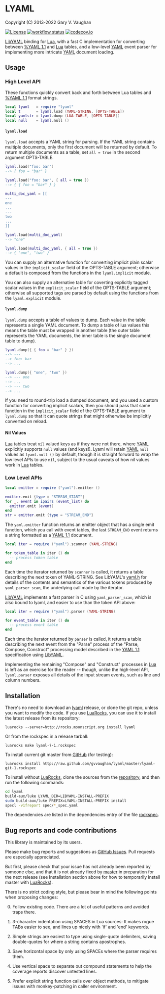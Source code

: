 LYAML
=====

Copyright (C) 2013-2022 Gary V. Vaughan

[![License](https://img.shields.io/:license-mit-blue.svg)](https://mit-license.org)
[![workflow status](https://github.com/gvvaughan/lyaml/actions/workflows/spec.yml/badge.svg?branch=master)](https://github.com/gvvaughan/lyaml/actions)
[![codecov.io](https://codecov.io/github/gvvaughan/lyaml/coverage.svg?branch=master)](https://codecov.io/github/gvvaughan/lyaml?branch=master)

[LibYAML] binding for [Lua], with a fast C implementation
for converting between [%YAML 1.1][yaml11] and [Lua] tables,
and a low-level [YAML] event parser for implementing more
intricate [YAML] document loading.

Usage
-----

### High Level API

These functions quickly convert back and forth between Lua tables
and [%YAML 1.1][yaml11] format strings.

```lua
local lyaml   = require "lyaml"
local t       = lyaml.load (YAML-STRING, [OPTS-TABLE])
local yamlstr = lyaml.dump (LUA-TABLE, [OPTS-TABLE])
local null    = lyaml.null ()
```

#### `lyaml.load`

`lyaml.load` accepts a YAML string for parsing. If the YAML string contains
multiple documents, only the first document will be returned by default. To
return multiple documents as a table, set `all = true` in the second
argument OPTS-TABLE.

```lua
lyaml.load("foo: bar")
--> { foo = "bar" }

lyaml.load("foo: bar", { all = true })
--> { { foo = "bar" } }

multi_doc_yaml = [[
---
one
...
---
two
...
]]

lyaml.load(multi_doc_yaml)
--> "one"

lyaml.load(multi_doc_yaml, { all = true })
--> { "one", "two" }
```

You can supply an alternative function for converting implicit plain
scalar values in the `implicit_scalar` field of the OPTS-TABLE argument;
otherwise a default is composed from the functions in the `lyaml.implicit`
module.

You can also supply an alternative table for coverting explicitly tagged
scalar values in the `explicit_scalar` field of the OPTS-TABLE argument;
otherwise all supported tags are parsed by default using the functions
from the `lyaml.explicit` module.

#### `lyaml.dump`

`lyaml.dump` accepts a table of values to dump. Each value in the table
represents a single YAML document. To dump a table of lua values this means
the table must be wrapped in another table (the outer table represents the
YAML documents, the inner table is the single document table to dump).

```lua
lyaml.dump({ { foo = "bar" } })
--> ---
--> foo: bar
--> ...

lyaml.dump({ "one", "two" })
--> --- one
--> ...
--> --- two
--> ...
```

If you need to round-trip load a dumped document, and you used a custom
function for converting implicit scalars, then you should pass that same
function in the `implicit_scalar` field of the OPTS-TABLE argument to
`lyaml.dump` so that it can quote strings that might otherwise be
implicitly converted on reload.

#### Nil Values

[Lua] tables treat `nil` valued keys as if they were not there,
where [YAML] explicitly supports `null` values (and keys!).  Lyaml
will retain [YAML] `null` values as `lyaml.null ()` by default,
though it is straight forward to wrap the low level APIs to use `nil`,
subject to the usual caveats of how nil values work in [Lua] tables.


### Low Level APIs

```lua
local emitter = require ("yaml").emitter ()

emitter.emit {type = "STREAM_START"}
for _, event in ipairs (event_list) do
  emitter.emit (event)
end
str = emitter.emit {type = "STREAM_END"}
```

The `yaml.emitter` function returns an emitter object that has a
single emit function, which you call with event tables, the last
`STREAM_END` event returns a string formatted as a [YAML 1.1][yaml11]
document.

```lua
local iter = require ("yaml").scanner (YAML-STRING)

for token_table in iter () do
  -- process token table
end
```

Each time the iterator returned by `scanner` is called, it returns
a table describing the next token of YAML-STRING.  See LibYAML's
[yaml.h] for details of the contents and semantics of the various
tokens produced by `yaml_parser_scan`, the underlying call made by
the iterator.

[LibYAML] implements a fast parser in C using `yaml_parser_scan`, which
is also bound to lyaml, and easier to use than the token API above:

```lua
local iter = require ("yaml").parser (YAML-STRING)

for event_table in iter () do
  -- process event table
end
```

Each time the iterator returned by `parser` is called, it returns
a table describing the next event from the "Parse" process of the
"Parse, Compose, Construct" processing model described in the
[YAML 1.1][yaml11] specification using [LibYAML].

Implementing the remaining "Compose" and "Construct" processes in
[Lua] is left as an exercise for the reader -- though, unlike the
high-level API, `lyaml.parser` exposes all details of the input
stream events, such as line and column numbers.


Installation
------------

There's no need to download an [lyaml] release, or clone the git repo,
unless you want to modify the code.  If you use [LuaRocks], you can
use it to install the latest release from its repository:

    luarocks --server=http://rocks.moonscript.org install lyaml

Or from the rockspec in a release tarball:

    luarocks make lyaml-?-1.rockspec

To install current git master from [GitHub][lyaml] (for testing):

    luarocks install http://raw.github.com/gvvaughan/lyaml/master/lyaml-git-1.rockspec

To install without [LuaRocks], clone the sources from the
[repository][lyaml], and then run the following commands:

```sh
cd lyaml
build-aux/luke LYAML_DIR=LIBYAML-INSTALL-PREFIX
sudo build-aux/luke PREFIX=LYAML-INSTALL-PREFIX install
specl -v1freport spec/*_spec.yaml
```

The dependencies are listed in the dependencies entry of the file
[rockspec][L15].


Bug reports and code contributions
----------------------------------

This library is maintained by its users.

Please make bug reports and suggestions as [GitHub Issues][issues].
Pull requests are especially appreciated.

But first, please check that your issue has not already been reported by
someone else, and that it is not already fixed by [master][lyaml] in
preparation for the next release (see  Installation section above for how
to temporarily install master with [LuaRocks][]).

There is no strict coding style, but please bear in mind the following
points when proposing changes:

0. Follow existing code. There are a lot of useful patterns and avoided
   traps there.

1. 3-character indentation using SPACES in Lua sources: It makes rogue
   TABs easier to see, and lines up nicely with 'if' and 'end' keywords.

2. Simple strings are easiest to type using single-quote delimiters,
   saving double-quotes for where a string contains apostrophes.

3. Save horizontal space by only using SPACEs where the parser requires
   them.

4. Use vertical space to separate out compound statements to help the
   coverage reports discover untested lines.

5. Prefer explicit string function calls over object methods, to mitigate
   issues with monkey-patching in caller environment.


[issues]:   http://github.com/gvvaughas/lyaml/issues
[libyaml]:  http://pyyaml.org/wiki/LibYAML
[lua]:      http://www.lua.org
[luarocks]: http://www.luarocks.org
[lyaml]:    http://github.com/gvvaughan/lyaml
[L15]:      http://github.com/gvvaughan/lyaml/blob/master/lyaml-git-1.rockspec#L15
[yaml.h]:   http://pyyaml.org/browser/libyaml/branches/stable/include/yaml.h
[yaml]:     http://yaml.org
[yaml11]:   http://yaml.org/spec/1.1/
